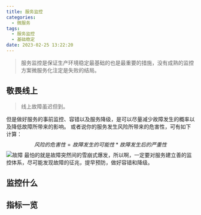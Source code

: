 ```yaml
---
title: 服务监控
categories:
  - 微服务
tags:
  - 服务监控
  - 基础稳定
date: 2023-02-25 13:22:20
---
```

>服务监控是保证生产环境稳定最基础的也是最重要的措施，没有成熟的监控方案微服务化注定是失败的结局。

## 敬畏线上
>线上故障虽迟但到。

但是做好服务的事前监控、容错以及服务降级，是可以尽量减少故障发生的概率以及降低故障所带来的影响。
或者说你的服务发生风险所带来的危害性，可有如下计算：
$$风险的危害性=故障发生的可能性 * 故障发生后的严重性$$
![故障](https://www.processon.com/embed/632c2421637689341d6e80aa)
最怕的就是故障突然间的雪崩式爆发，所以啊，一定要对服务建立善的监控体系，尽可能发现故障的征兆，提早预防，做好容错和降级。

## 监控什么

## 指标一览
